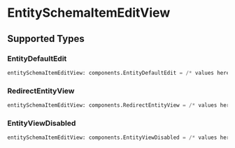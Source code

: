 # EntitySchemaItemEditView


## Supported Types

### EntityDefaultEdit

```python
entitySchemaItemEditView: components.EntityDefaultEdit = /* values here */
```

### RedirectEntityView

```python
entitySchemaItemEditView: components.RedirectEntityView = /* values here */
```

### EntityViewDisabled

```python
entitySchemaItemEditView: components.EntityViewDisabled = /* values here */
```

